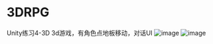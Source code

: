 # 3DRPG
Unity练习4-3D
3d游戏，有角色点地板移动，对话UI
![image](https://github.com/noobGuaTai/3DRPG/assets/75893628/1ec2d46c-bc7e-48f8-878c-afd22cbdb8df)
![image](https://github.com/noobGuaTai/3DRPG/assets/75893628/ab47d81d-675b-4652-b841-90f9504e5148)
